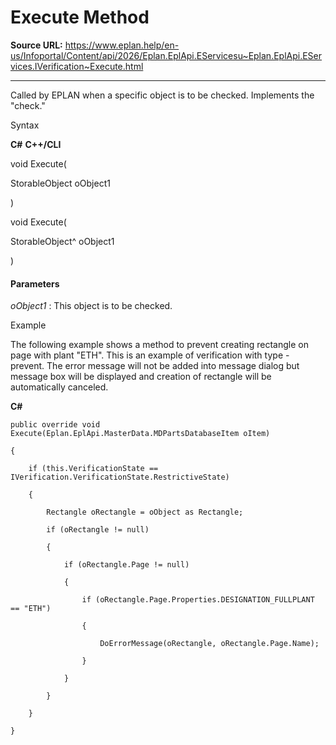 # Execute Method

**Source URL:** https://www.eplan.help/en-us/Infoportal/Content/api/2026/Eplan.EplApi.EServicesu~Eplan.EplApi.EServices.IVerification~Execute.html

---

Called by EPLAN when a specific object is to be checked. Implements the "check."

Syntax

**C#**
**C++/CLI**


void Execute( 

   StorableObject oObject1

)

void Execute( 

   StorableObject^ oObject1

)


#### Parameters

*oObject1*
:   This object is to be checked.

Example

The following example shows a method to prevent creating rectangle on page with plant "ETH". This is an example of verification with type - prevent. The error message will not be added into message dialog but message box will be displayed and creation of rectangle will be automatically canceled.

**C#**

```
public override void Execute(Eplan.EplApi.MasterData.MDPartsDatabaseItem oItem)

{

    if (this.VerificationState == IVerification.VerificationState.RestrictiveState)

    {

        Rectangle oRectangle = oObject as Rectangle;

        if (oRectangle != null)

        {

            if (oRectangle.Page != null)

            {

                if (oRectangle.Page.Properties.DESIGNATION_FULLPLANT == "ETH")

                {

                    DoErrorMessage(oRectangle, oRectangle.Page.Name);

                }

            }

        }

    }

}
```
